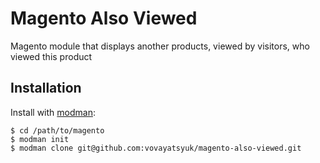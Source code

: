 Magento Also Viewed
===================

Magento module that displays another products, viewed by visitors, who viewed this product

## Installation

Install with [modman](https://github.com/colinmollenhour/modman):

    $ cd /path/to/magento
    $ modman init
    $ modman clone git@github.com:vovayatsyuk/magento-also-viewed.git
